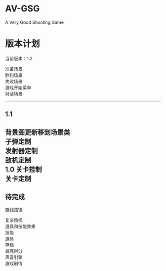 AV-GSG
======
A Very Good Shooting Game 

版本计划
========

当前版本：1.2

准备场景  
胜利场景  
失败场景  
游戏开始菜单  
对话场景  

---------------------------------------
1.1
----
背景图更新移到场景类  
子弹定制  
发射器定制  
敌机定制  
1.0
关卡控制  
关卡定制
---------------------------------------


待完成
-------
 
直线路径  

复杂路径  
道具和技能效果  
技能  
道具  
存档  
最高得分  
声音引擎  
游戏剧情  
